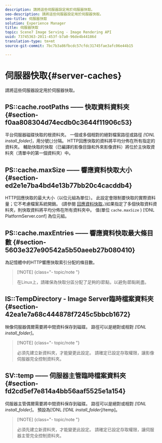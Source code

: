 ```yaml
---
description: 請將這些伺服器設定用於伺服器快取。
seo-description: 請將這些伺服器設定用於伺服器快取。
seo-title: 伺服器快取
solution: Experience Manager
title: 伺服器快取
topic: Scene7 Image Serving - Image Rendering API
uuid: 73745363-2011-453f-b7a0-96de4b44186d
translation-type: tm+mt
source-git-commit: 7bc7b3a86fbcdc57cfdc31745fae3afc06e44b15

---
```



# 伺服器快取{#server-caches}

請將這些伺服器設定用於伺服器快取。

## PS::cache.rootPaths —— 快取資料資料夾 {#section-f0aa808304d74ecdb0c3644f11906c53}

平台伺服器磁碟快取的根資料夾。 一個或多個相對的絕對檔案路徑或路徑 *[!DNL install_folder]*，用分號(;)分隔。 HTTP回應快取的資料將平均分佈在所有指定的資料夾。 輔助快取的快取（已編譯的影像目錄和外來影像資料）將位於主快取資料夾（清單中的第一個資料夾）中。

## PS::cache.maxSize —— 響應資料快取大小 {#section-ed2e1e7ba4bd4e13b77bb20c4cacddb4}

HTTP回應快取的最大大小（以位元組為單位）。 此設定會限制要快取的實際資料量；它不考慮檔案系統開銷。 (請參閱 [回應資料快取](../../../../is-api/image-serving-api-ref/c-configuration-and-administration/c-data-caches/c-response-data-cache.md#concept-81ea996c242441f2a69f7e9d9b3a29ca)。)如果指定了多個快取資料資料夾，則快取資料將平均分佈在所有資料夾中。 值(單位 `cache.maxSize` ) [!DNL PlatformServer.conf] 為位元組。

## PS::cache.maxEntries —— 響應資料快取最大條目數 {#section-5603e327e90542a5b50aeeb27b080410}

為記憶體中的HTTP響應快取索引分配的條目數。

>[!NOTE] {class=&quot;- topic/note &quot;}
>
>在Linux上，請確保為快取分區分配了足夠的i節點，以避免i節點耗盡。

## IS::TempDirectory - Image Server臨時檔案資料夾 {#section-42ea1e7a68c444878f7245c5bbcb1672}

映像伺服器偶爾需要將中間資料保存到磁碟。 路徑可以是絕對或相對 *[!DNL install_folder]*。

>[!NOTE] {class=&quot;- topic/note &quot;}
>
>必須先建立新資料夾，才能變更此設定。 請確定已設定存取權限，讓影像伺服器完全控制資料夾。

## SV::temp —— 伺服器主管臨時檔案資料夾 {#section-fd2cd5ef7e814a4bb56aaf5525e1a154}

伺服器主管偶爾需要將中間資料保存到磁碟。 路徑可以是絕對或相對 *[!DNL install_folder]*。 預設為[!DNL *[!DNL install_folder]*/temp]。

>[!NOTE] {class=&quot;- topic/note &quot;}
>
>必須先建立新資料夾，才能變更此設定。 請確定已設定存取權限，讓伺服器主管完全控制資料夾。

